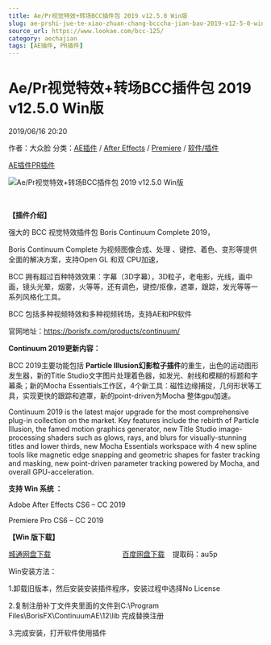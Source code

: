 ```yaml
---
title: Ae/Pr视觉特效+转场BCC插件包 2019 v12.5.0 Win版
slug: ae-prshi-jue-te-xiao-zhuan-chang-bcccha-jian-bao-2019-v12-5-0-winban
source_url: https://www.lookae.com/bcc-125/
category: aechajian
tags: [AE插件, PR插件]
---
```

# Ae/Pr视觉特效+转场BCC插件包 2019 v12.5.0 Win版

2019/06/16 20:20

作者：大众脸
分类：[AE插件](https://www.lookae.com/after-effects/aechajian/) / [After Effects](https://www.lookae.com/after-effects/) / [Premiere](https://www.lookae.com/qitarjcj/premierezy/) / [软件/插件](https://www.lookae.com/qitarjcj/)

[AE插件](https://www.lookae.com/tag/ae%e6%8f%92%e4%bb%b6/)[PR插件](https://www.lookae.com/tag/pr%e6%8f%92%e4%bb%b6/)

![Ae/Pr视觉特效+转场BCC插件包 2019 v12.5.0 Win版](https://www.lookae.com/wp-content/uploads/2019/02/BCC-2019-AE.jpg "Ae/Pr视觉特效+转场BCC插件包 2019 v12.5.0 Win版-LookAE.com")

[﻿](https://cloud.video.taobao.com//play/u/705956171/p/1/e/6/t/1/213739335488.mp4?_=1")

**【插件介绍】**

强大的 BCC 视觉特效插件包 Boris Continuum Complete 2019，

Boris Continuum Complete 为视频图像合成、处理 、键控、着色、变形等提供全面的解决方案，支持Open GL 和双 CPU加速，

BCC 拥有超过百种特效效果：字幕（3D字幕），3D粒子，老电影，光线，画中画，镜头光晕，烟雾，火等等，还有调色，键控/抠像，遮罩，跟踪，发光等等一系列风格化工具。

BCC 包括多种视频特效和多种视频转场，支持AE和PR软件

官网地址：https://borisfx.com/products/continuum/

**Continuum 2019更新内容：**

BCC 2019主要功能包括 **Particle Illusion幻影粒子插件**的重生，出色的运动图形发生器，新的Title Studio文字图片处理着色器，如发光、射线和模糊的标题和字幕条；新的Mocha Essentials工作区，4个新工具：磁性边缘捕捉，几何形状等工具，实现更快的跟踪和遮罩，新的point-driven为Mocha 整体gpu加速。

Continuum 2019 is the latest major upgrade for the most comprehensive plug-in collection on the market. Key features include the rebirth of Particle Illusion, the famed motion graphics generator, new Title Studio image-processing shaders such as glows, rays, and blurs for visually-stunning titles and lower thirds, new Mocha Essentials workspace with 4 new spline tools like magnetic edge snapping and geometric shapes for faster tracking and masking, new point-driven parameter tracking powered by Mocha, and overall GPU-acceleration.

**支持 Win 系统 ：**

Adobe After Effects CS6 – CC 2019

Premiere Pro CS6 – CC 2019

**【Win 版下载】**

[城通网盘下载](https://lookae.ctfile.com/fs/680462-383152868)                                    [百度网盘下载](https://pan.baidu.com/s/1gO06iHylJR1rbcPvnJ_RyA)    提取码：au5p

Win安装方法：

1.卸载旧版本，然后安装安装插件程序，安装过程中选择No License

2.复制注册补丁文件夹里面的文件到C:\Program Files\BorisFX\ContinuumAE\12\lib 完成替换注册

3.完成安装，打开软件使用插件
